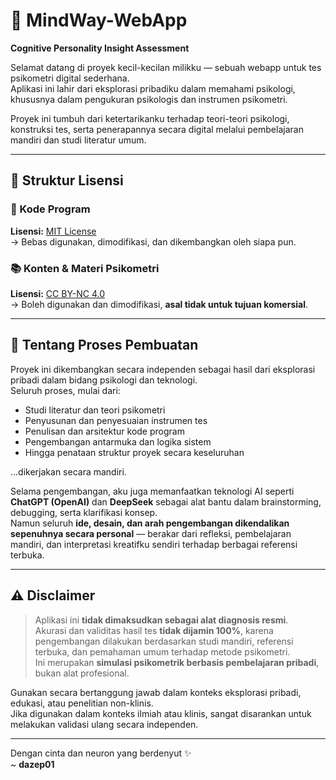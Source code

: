 # 🧠 MindWay-WebApp  
**Cognitive Personality Insight Assessment**

Selamat datang di proyek kecil-kecilan milikku — sebuah webapp untuk tes psikometri digital sederhana.  
Aplikasi ini lahir dari eksplorasi pribadiku dalam memahami psikologi, khususnya dalam pengukuran psikologis dan instrumen psikometri.

Proyek ini tumbuh dari ketertarikanku terhadap teori-teori psikologi, konstruksi tes, serta penerapannya secara digital melalui pembelajaran mandiri dan studi literatur umum.

---

## 📁 Struktur Lisensi

### 🔧 Kode Program  
**Lisensi:** [MIT License](LICENSE)  
→ Bebas digunakan, dimodifikasi, dan dikembangkan oleh siapa pun.

### 📚 Konten & Materi Psikometri  
**Lisensi:** [CC BY-NC 4.0](LICENSE-content.md)  
→ Boleh digunakan dan dimodifikasi, **asal tidak untuk tujuan komersial**.

---

## 🎨 Tentang Proses Pembuatan

Proyek ini dikembangkan secara independen sebagai hasil dari eksplorasi pribadi dalam bidang psikologi dan teknologi.  
Seluruh proses, mulai dari:

- Studi literatur dan teori psikometri  
- Penyusunan dan penyesuaian instrumen tes  
- Penulisan dan arsitektur kode program  
- Pengembangan antarmuka dan logika sistem  
- Hingga penataan struktur proyek secara keseluruhan

...dikerjakan secara mandiri.

Selama pengembangan, aku juga memanfaatkan teknologi AI seperti **ChatGPT (OpenAI)** dan **DeepSeek** sebagai alat bantu dalam brainstorming, debugging, serta klarifikasi konsep.  
Namun seluruh **ide, desain, dan arah pengembangan dikendalikan sepenuhnya secara personal** — berakar dari refleksi, pembelajaran mandiri, dan interpretasi kreatifku sendiri terhadap berbagai referensi terbuka.

---

## ⚠️ Disclaimer

> Aplikasi ini **tidak dimaksudkan sebagai alat diagnosis resmi**.  
> Akurasi dan validitas hasil tes **tidak dijamin 100%**, karena pengembangan dilakukan berdasarkan studi mandiri, referensi terbuka, dan pemahaman umum terhadap metode psikometri.  
> Ini merupakan **simulasi psikometrik berbasis pembelajaran pribadi**, bukan alat profesional.  

Gunakan secara bertanggung jawab dalam konteks eksplorasi pribadi, edukasi, atau penelitian non-klinis.  
Jika digunakan dalam konteks ilmiah atau klinis, sangat disarankan untuk melakukan validasi ulang secara independen.

---

Dengan cinta dan neuron yang berdenyut ✨  
~ **dazep01**
